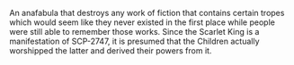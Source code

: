 An anafabula that destroys any work of fiction that contains certain tropes which would seem like they never existed in the first place while people were still able to remember those works. Since the Scarlet King is a manifestation of SCP-2747, it is presumed that the Children actually worshipped the latter and derived their powers from it.